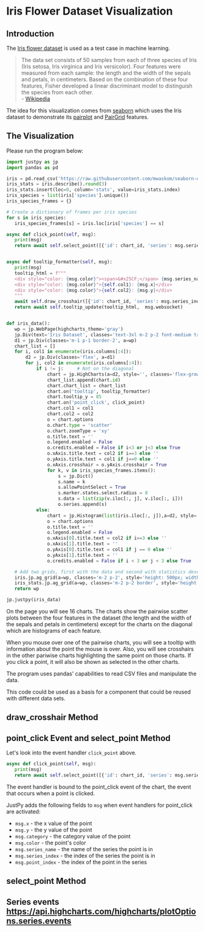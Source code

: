 # Iris Flower Dataset Visualization

## Introduction

The [Iris flower dataset](https://en.wikipedia.org/wiki/Iris_flower_data_set) is used as a test case in machine learning.

> The data set consists of 50 samples from each of three species of Iris (Iris setosa, Iris virginica and Iris versicolor). Four features were measured from each sample: the length and the width of the sepals and petals, in centimeters. Based on the combination of these four features, Fisher developed a linear discriminant model to distinguish the species from each other.  
 <span>-</span> [Wikipedia](https://en.wikipedia.org/wiki/Iris_flower_data_set)
 
 The idea for this visualization comes from [seaborn](https://seaborn.pydata.org/) which uses the Iris dataset to demonstrate its [pairplot](https://seaborn.pydata.org/generated/seaborn.pairplot.html) and [PairGrid](https://seaborn.pydata.org/generated/seaborn.PairGrid.html#seaborn.PairGrid) features.
 
 ## The Visualization
 
 Please run the program below:
 
 ```python
import justpy as jp
import pandas as pd

iris = pd.read_csv('https://raw.githubusercontent.com/mwaskom/seaborn-data/master/iris.csv')
iris_stats = iris.describe().round(3)
iris_stats.insert(loc=0, column='stats', value=iris_stats.index)
iris_species = list(iris['species'].unique())
iris_species_frames = {}

# Create a dictionary of frames per iris species
for s in iris_species:
    iris_species_frames[s] = iris.loc[iris['species'] == s]

async def click_point(self, msg):
    print(msg)
    return await self.select_point([{'id': chart_id, 'series': msg.series_index, 'point': msg.point_index} for chart_id in self.chart_list if self.id != chart_id], msg.websocket)


async def tooltip_formatter(self, msg):
    print(msg)
    tooltip_html = f"""
    <div style="color: {msg.color}"><span>&#x25CF;</span> {msg.series_name}</div>
    <div style="color: {msg.color}">{self.col1}: {msg.x}</div>
    <div style="color: {msg.color}">{self.col2}: {msg.y}</div>
    """
    await self.draw_crosshair([{'id': chart_id, 'series': msg.series_index, 'point': msg.point_index} for chart_id in self.chart_list], msg.websocket)
    return await self.tooltip_update(tooltip_html,  msg.websocket)


def iris_data():
    wp = jp.WebPage(highcharts_theme='gray')
    jp.Div(text='Iris Dataset', classes='text-3xl m-2 p-2 font-medium tracking-wider text-yellow-300 bg-gray-800 text-center', a=wp)
    d1 = jp.Div(classes='m-1 p-1 border-2', a=wp)
    chart_list = []
    for i, col1 in enumerate(iris.columns[:4]):
        d2 = jp.Div(classes='flex', a=d1)
        for j, col2 in enumerate(iris.columns[:4]):
            if i != j:     # Not on the diagonal
                chart = jp.HighCharts(a=d2, style='', classes='flex-grow m-1 p-1')
                chart_list.append(chart.id)
                chart.chart_list = chart_list
                chart.on('tooltip', tooltip_formatter)
                chart.tooltip_y = 85
                chart.on('point_click', click_point)
                chart.col1 = col1
                chart.col2 = col2
                o = chart.options
                o.chart.type = 'scatter'
                o.chart.zoomType = 'xy'
                o.title.text = ''
                o.legend.enabled = False
                o.credits.enabled = False if i<3 or j<3 else True
                o.xAxis.title.text = col2 if i==3 else ''
                o.yAxis.title.text = col1 if j==0 else ''
                o.xAxis.crosshair = o.yAxis.crosshair = True
                for k, v in iris_species_frames.items():
                    s = jp.Dict()
                    s.name = k
                    s.allowPointSelect = True
                    s.marker.states.select.radius = 8
                    s.data = list(zip(v.iloc[:, j], v.iloc[:, i]))
                    o.series.append(s)
            else:
                chart = jp.Histogram(list(iris.iloc[:, j]),a=d2, style='width: 300px; height: 300px', classes='flex-grow m-1 p-3')
                o = chart.options
                o.title.text = ''
                o.legend.enabled = False
                o.xAxis[0].title.text = col2 if i==3 else ''
                o.xAxis[1].title.text = ''
                o.yAxis[0].title.text = col1 if j == 0 else ''
                o.yAxis[1].title.text = ''
                o.credits.enabled = False if i < 3 or j < 3 else True

    # Add two grids, first with the data and second with statistics describing the data
    iris.jp.ag_grid(a=wp, classes='m-2 p-2', style='height: 500px; width: 800px', auto_size=True, theme='ag-theme-balham-dark')
    iris_stats.jp.ag_grid(a=wp, classes='m-2 p-2 border', style='height: 500px; width: 950px', auto_size=True, theme='ag-theme-material')
    return wp

jp.justpy(iris_data)
```  
 
On the page you will see 16 charts. The charts show the pairwise scatter plots between the four features in the dataset (the length and the width of the sepals and petals in centimeters) except for the charts on the diagonal which are histograms of each feature.

When you mouse over one of the pairwise charts, you will see a tooltip with information about the point the mouse is over. Also, you will see crosshairs in the other pariwise charts highlighting the same point on those charts. If you click a point, it will also be shown as selected in the other charts.

The program uses pandas' capabilities to read CSV files and manipulate the data.

This code could be used as a basis for a component that could be reused with different data sets.  


## draw_crosshair Method
 
 
 ## point_click Event and select_point Method
 
 Let's look into the event handler `click_point` above.
 ```python
async def click_point(self, msg):
    print(msg)
    return await self.select_point([{'id': chart_id, 'series': msg.series_index, 'point': msg.point_index} for chart_id in self.chart_list if self.id != chart_id], msg.websocket)
```
 
The event handler is bound to the point_click event of the chart, the event that occurs when a point is clicked.

JustPy adds the following fields to `msg` when event handlers for point_click are activated:
- `msg.x` - the x value of the point
- `msg.y` - the y value of the point
- `msg.category` - the category value of the point
- `msg.color` - the point's color
- `msg.series_name` - the name of the series the point is in
- `msg.series_index` - the index of the series the point is in
- `msg.point_index` - the index of the point in the series



 
## select_point Method

## Series events https://api.highcharts.com/highcharts/plotOptions.series.events

